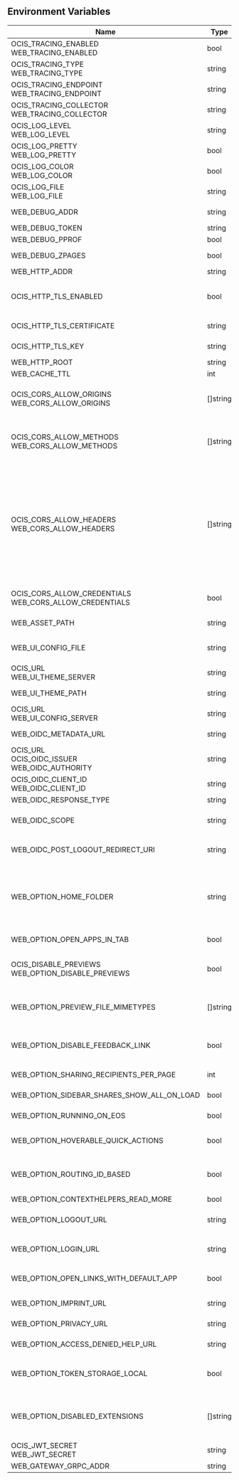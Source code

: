 ## Environment Variables

| Name | Type | Default Value | Description |
|------|------|---------------|-------------|
| OCIS_TRACING_ENABLED<br/>WEB_TRACING_ENABLED | bool | false | Activates tracing.|
| OCIS_TRACING_TYPE<br/>WEB_TRACING_TYPE | string |  | The type of tracing. Defaults to '', which is the same as 'jaeger'. Allowed tracing types are 'jaeger' and '' as of now.|
| OCIS_TRACING_ENDPOINT<br/>WEB_TRACING_ENDPOINT | string |  | The endpoint of the tracing agent.|
| OCIS_TRACING_COLLECTOR<br/>WEB_TRACING_COLLECTOR | string |  | The HTTP endpoint for sending spans directly to a collector, i.e. http://jaeger-collector:14268/api/traces. Only used if the tracing endpoint is unset.|
| OCIS_LOG_LEVEL<br/>WEB_LOG_LEVEL | string |  | The log level. Valid values are: 'panic', 'fatal', 'error', 'warn', 'info', 'debug', 'trace'.|
| OCIS_LOG_PRETTY<br/>WEB_LOG_PRETTY | bool | false | Activates pretty log output.|
| OCIS_LOG_COLOR<br/>WEB_LOG_COLOR | bool | false | Activates colorized log output.|
| OCIS_LOG_FILE<br/>WEB_LOG_FILE | string |  | The path to the log file. Activates logging to this file if set.|
| WEB_DEBUG_ADDR | string | 127.0.0.1:9104 | Bind address of the debug server, where metrics, health, config and debug endpoints will be exposed.|
| WEB_DEBUG_TOKEN | string |  | Token to secure the metrics endpoint.|
| WEB_DEBUG_PPROF | bool | false | Enables pprof, which can be used for profiling.|
| WEB_DEBUG_ZPAGES | bool | false | Enables zpages, which can be used for collecting and viewing in-memory traces.|
| WEB_HTTP_ADDR | string | 127.0.0.1:9100 | The bind address of the HTTP service.|
| OCIS_HTTP_TLS_ENABLED | bool | false | Activates TLS for the http based services using the server certifcate and key configured via OCIS_HTTP_TLS_CERTIFICATE and OCIS_HTTP_TLS_KEY. If OCIS_HTTP_TLS_CERTIFICATE is not set a temporary server certificate is generated - to be used with PROXY_INSECURE_BACKEND=true.|
| OCIS_HTTP_TLS_CERTIFICATE | string |  | Path/File name of the TLS server certificate (in PEM format) for the http services.|
| OCIS_HTTP_TLS_KEY | string |  | Path/File name for the TLS certificate key (in PEM format) for the server certificate to use for the http services.|
| WEB_HTTP_ROOT | string | / | Subdirectory that serves as the root for this HTTP service.|
| WEB_CACHE_TTL | int | 604800 | Cache policy in seconds for ownCloud Web assets.|
| OCIS_CORS_ALLOW_ORIGINS<br/>WEB_CORS_ALLOW_ORIGINS | []string | [*] | A comma-separated list of allowed CORS origins. See following chapter for more details: *Access-Control-Allow-Origin* at https://developer.mozilla.org/en-US/docs/Web/HTTP/Headers/Access-Control-Allow-Origin|
| OCIS_CORS_ALLOW_METHODS<br/>WEB_CORS_ALLOW_METHODS | []string | [OPTIONS HEAD GET PUT PATCH POST DELETE MKCOL PROPFIND PROPPATCH MOVE COPY REPORT SEARCH] | A comma-separated list of allowed CORS methods. See following chapter for more details: *Access-Control-Request-Method* at https://developer.mozilla.org/en-US/docs/Web/HTTP/Headers/Access-Control-Request-Method|
| OCIS_CORS_ALLOW_HEADERS<br/>WEB_CORS_ALLOW_HEADERS | []string | [Origin Accept Content-Type Depth Authorization Ocs-Apirequest If-None-Match If-Match Destination Overwrite X-Request-Id X-Requested-With Tus-Resumable Tus-Checksum-Algorithm Upload-Concat Upload-Length Upload-Metadata Upload-Defer-Length Upload-Expires Upload-Checksum Upload-Offset X-HTTP-Method-Override] | A blank or comma-separated list of allowed CORS headers. See following chapter for more details: *Access-Control-Request-Headers* at https://developer.mozilla.org/en-US/docs/Web/HTTP/Headers/Access-Control-Request-Headers.|
| OCIS_CORS_ALLOW_CREDENTIALS<br/>WEB_CORS_ALLOW_CREDENTIALS | bool | true | Allow credentials for CORS. See following chapter for more details: *Access-Control-Allow-Credentials* at https://developer.mozilla.org/en-US/docs/Web/HTTP/Headers/Access-Control-Allow-Credentials.|
| WEB_ASSET_PATH | string | ~/.ocis/web/assets | Serve ownCloud Web assets from a path on the filesystem instead of the builtin assets.|
| WEB_UI_CONFIG_FILE | string |  | Read the ownCloud Web json based configuration from this path/file. The config file takes precedence over WEB_OPTION_xxx environment variables. See the text description for more details.|
| OCIS_URL<br/>WEB_UI_THEME_SERVER | string | https://localhost:9200 | Base URL to load themes from. Will be prepended to the theme path.|
| WEB_UI_THEME_PATH | string | /themes/owncloud/theme.json | Subpath/file to load the theme. Will be appended to the URL of the theme server.|
| OCIS_URL<br/>WEB_UI_CONFIG_SERVER | string | https://localhost:9200 | URL, where the oCIS APIs are reachable for ownCloud Web.|
| WEB_OIDC_METADATA_URL | string | https://localhost:9200/.well-known/openid-configuration | URL for the OIDC well-known configuration endpoint. Defaults to the oCIS API URL + '/.well-known/openid-configuration'.|
| OCIS_URL<br/>OCIS_OIDC_ISSUER<br/>WEB_OIDC_AUTHORITY | string | https://localhost:9200 | URL of the OIDC issuer. It defaults to URL of the builtin IDP.|
| OCIS_OIDC_CLIENT_ID<br/>WEB_OIDC_CLIENT_ID | string | web | The OIDC client ID which ownCloud Web uses. This client needs to be set up in your IDP. Note that this setting has no effect when using the builtin IDP.|
| WEB_OIDC_RESPONSE_TYPE | string | code | The OIDC response type to use for authentication.|
| WEB_OIDC_SCOPE | string | openid profile email | OIDC scopes to request during authentication to authorize access to user details. Defaults to 'openid profile email'. Values are separated by blank. More example values but not limited to are 'address' or 'phone' etc.|
| WEB_OIDC_POST_LOGOUT_REDIRECT_URI | string |  | This value needs to point to a valid and reachable web page. The web client will trigger a redirect to that page directly after the logout action. The default value is empty and redirects to the login page.|
| WEB_OPTION_HOME_FOLDER | string |  | Specifies a folder that is used when the user navigates 'home'. Navigating home gets triggered by clicking on the 'All files' menu item. The user will not be jailed in that directory, it simply serves as a default location. A static location can be provided, or variables of the user object to come up with a user specific home path can be used. This uses the twig template variable style and allows picking a value or a substring of a value of the authenticated user. Examples are '/Shares', '/{{.Id}}' and '/{{substr 0 3 .Id}}/{{.Id}'.|
| WEB_OPTION_OPEN_APPS_IN_TAB | bool | false | Configures whether apps and extensions should generally open in a new tab. Defaults to false.|
| OCIS_DISABLE_PREVIEWS<br/>WEB_OPTION_DISABLE_PREVIEWS | bool | false | Set this option to 'true' to disable previews in all the different web file listing views. This can speed up file listings in folders with many files. The only list view that is not affected by this setting is the trash bin, as it does not allow previewing at all.|
| WEB_OPTION_PREVIEW_FILE_MIMETYPES | []string | [image/gif image/png image/jpeg text/plain image/tiff image/bmp image/x-ms-bmp] | Specifies which mimeTypes will be previewed in the UI. For example to only preview jpg and text files, set this option to ['image/jpeg', 'text/plain'].|
| WEB_OPTION_DISABLE_FEEDBACK_LINK | bool | false | Set this option to 'true' to disable the feedback link in the topbar. Keeping it enabled by setting the value to 'false' or with the absence of the option, allows ownCloud to get feedback from your user base through a dedicated survey website.|
| WEB_OPTION_SHARING_RECIPIENTS_PER_PAGE | int | 200 | Sets the amount of users shown as recipients in the dropdown menu when sharing resources. Default amount is 200.|
| WEB_OPTION_SIDEBAR_SHARES_SHOW_ALL_ON_LOAD | bool | false | Sets the list of the (link) shares list in the sidebar to be initially expanded. Default is a collapsed state, only showing the first three shares.|
| WEB_OPTION_RUNNING_ON_EOS | bool | false | Set this option to 'true' if running on an EOS storage backend (https://eos-web.web.cern.ch/eos-web/) to enable its specific features. Defaults to 'false'.|
| WEB_OPTION_HOVERABLE_QUICK_ACTIONS | bool | false | Set this option to 'true' to hide quick actions (buttons appearing on file rows) and only show them when the user hovers over the row with his mouse. Defaults to 'false'.|
| WEB_OPTION_ROUTING_ID_BASED | bool | true | Enable or disable fileIds being added to the URL. Defaults to 'true', because otherwise spaces with name clashes cannot be resolved correctly. Note: Only disable this if you can guarantee on the server side, that spaces of the same namespace cannot have name clashes.|
| WEB_OPTION_CONTEXTHELPERS_READ_MORE | bool | true | Specifies whether the 'Read more' link should be displayed or not.|
| WEB_OPTION_LOGOUT_URL | string |  | Adds a link to the user's profile page to point him to an external page, where he can manage his session and devices. This is helpful when an external IdP is used. This option is disabled by default.|
| WEB_OPTION_LOGIN_URL | string |  | Specifies the target URL to the login page. This is helpful when an external IdP is used. This option is disabled by default. Example URL like: 'https://www.myidp.com/login'.|
| WEB_OPTION_OPEN_LINKS_WITH_DEFAULT_APP | bool | true | Specifies whether single file link shares should be opened with the default app or not. If not opened by the default app, the Web UI just displays the file details. Defaults to 'true'.|
| WEB_OPTION_IMPRINT_URL | string |  | Specifies the target URL for the imprint link valid for the ocis instance in the account menu.|
| WEB_OPTION_PRIVACY_URL | string |  | Specifies the target URL for the privacy link valid for the ocis instance in the account menu.|
| WEB_OPTION_ACCESS_DENIED_HELP_URL | string |  | Specifies the target URL valid for the ocis instance for the generic logged out / access denied page.|
| WEB_OPTION_TOKEN_STORAGE_LOCAL | bool | true | Specifies whether the access token will be stored in the local storage when set to 'true' or in the session storage when set to 'false'. If stored in the local storage, login state will be persisted across multiple browser tabs, means no additional logins are required. Defaults to 'true'.|
| WEB_OPTION_DISABLED_EXTENSIONS | []string | [] | Disable specific Web extensions identified by their ID. The ID can e.g. be taken from the 'index.ts' file of the web extension. Multiple ID's can be written as comma separated list like: 'com.github.owncloud.web.files.search','com.github.owncloud.web.files.print'. See the Environment Variable Types documentation for details.|
| OCIS_JWT_SECRET<br/>WEB_JWT_SECRET | string |  | The secret to mint and validate jwt tokens.|
| WEB_GATEWAY_GRPC_ADDR | string | com.owncloud.api.gateway | The bind address of the GRPC service.|
